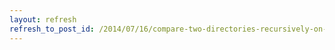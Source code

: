 ```yaml
---
layout: refresh
refresh_to_post_id: /2014/07/16/compare-two-directories-recursively-on-mac-unix-linux
---
```

